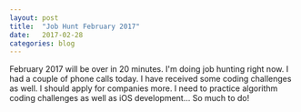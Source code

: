 ```yaml
---
layout: post
title:  "Job Hunt February 2017"
date:   2017-02-28
categories: blog
---
```


February 2017 will be over in 20 minutes. I'm doing job hunting right now. I had a couple of phone calls today. I have received some coding challenges as well. I should apply for companies more. I need to practice algorithm coding challenges as well as iOS development... So much to do!

